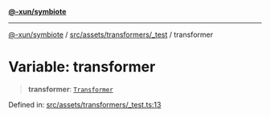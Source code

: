 [**@-xun/symbiote**](../../../../../README.md)

***

[@-xun/symbiote](../../../../../README.md) / [src/assets/transformers/\_test](../README.md) / transformer

# Variable: transformer

> **transformer**: [`Transformer`](../../../type-aliases/Transformer.md)

Defined in: [src/assets/transformers/\_test.ts:13](https://github.com/Xunnamius/symbiote/blob/2a4f9c137a879b6e0d19dc7269398051d3a84f5e/src/assets/transformers/_test.ts#L13)
